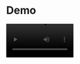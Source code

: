 <h1>Demo</h1>
<video src='https://github.com/user-attachments/assets/807edd7f-2fdf-4ccf-9b00-a828e6c912c2' width=180/>